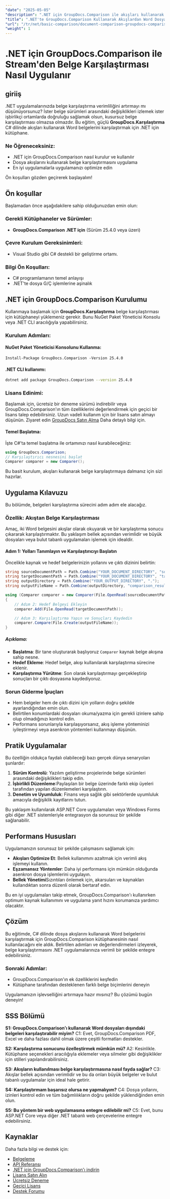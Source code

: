 ```yaml
---
"date": "2025-05-05"
"description": ".NET için GroupDocs.Comparison ile akışları kullanarak Word belgelerini verimli bir şekilde nasıl karşılaştıracağınızı öğrenin. Bu kılavuz kurulum, uygulama ve en iyi uygulamaları kapsar."
"title": ".NET'te GroupDocs.Comparison Kullanarak Akışlardan Word Dosyaları İçin Belge Karşılaştırmasını Uygulama"
"url": "/tr/net/basic-comparison/document-comparison-groupdocs-comparison-net-csharp/"
"weight": 1
---
```


# .NET için GroupDocs.Comparison ile Stream'den Belge Karşılaştırması Nasıl Uygulanır

## giriiş

.NET uygulamalarınızda belge karşılaştırma verimliliğini artırmayı mı düşünüyorsunuz? İster belge sürümleri arasındaki değişiklikleri izlemek ister işbirlikçi ortamlarda doğruluğu sağlamak olsun, kusursuz belge karşılaştırması olmazsa olmazdır. Bu eğitim, güçlü **GroupDocs.Karşılaştırma** C# dilinde akışları kullanarak Word belgelerini karşılaştırmak için .NET için kütüphane.

### Ne Öğreneceksiniz:
- .NET için GroupDocs.Comparison nasıl kurulur ve kullanılır
- Dosya akışlarını kullanarak belge karşılaştırmasını uygulama
- En iyi uygulamalarla uygulamanızı optimize edin

Ön koşulları gözden geçirerek başlayalım!

## Ön koşullar

Başlamadan önce aşağıdakilere sahip olduğunuzdan emin olun:

### Gerekli Kütüphaneler ve Sürümler:
- **GroupDocs.Comparison .NET için** (Sürüm 25.4.0 veya üzeri)

### Çevre Kurulum Gereksinimleri:
- Visual Studio gibi C# destekli bir geliştirme ortamı.

### Bilgi Ön Koşulları:
- C# programlamanın temel anlayışı
- .NET'te dosya G/Ç işlemlerine aşinalık

## .NET için GroupDocs.Comparison Kurulumu

Kullanmaya başlamak için **GroupDocs.Karşılaştırma** belge karşılaştırması için kütüphaneyi yüklemeniz gerekir. Bunu NuGet Paket Yöneticisi Konsolu veya .NET CLI aracılığıyla yapabilirsiniz.

### Kurulum Adımları:

#### NuGet Paket Yöneticisi Konsolunu Kullanma:
```plaintext
Install-Package GroupDocs.Comparison -Version 25.4.0
```

#### .NET CLI kullanımı:
```bash
dotnet add package GroupDocs.Comparison --version 25.4.0
```

### Lisans Edinimi:
Başlamak için, ücretsiz bir deneme sürümü indirebilir veya GroupDocs.Comparison'ın tüm özelliklerini değerlendirmek için geçici bir lisans talep edebilirsiniz. Uzun vadeli kullanım için bir lisans satın almayı düşünün. Ziyaret edin [GroupDocs Satın Alma](https://purchase.groupdocs.com/buy) Daha detaylı bilgi için.

#### Temel Başlatma:

İşte C#'ta temel başlatma ile ortamınızı nasıl kurabileceğiniz:

```csharp
using GroupDocs.Comparison;
// Karşılaştırıcı nesnesini başlat
Comparer comparer = new Comparer();
```

Bu basit kurulum, akışları kullanarak belge karşılaştırmaya dalmanız için sizi hazırlar.

## Uygulama Kılavuzu

Bu bölümde, belgeleri karşılaştırma sürecini adım adım ele alacağız.

### Özellik: Akıştan Belge Karşılaştırması

Amaç, iki Word belgesini akışlar olarak okuyarak ve bir karşılaştırma sonucu çıkararak karşılaştırmaktır. Bu yaklaşım bellek açısından verimlidir ve büyük dosyaları veya bulut tabanlı uygulamaları işlemek için idealdir.

#### Adım 1: Yolları Tanımlayın ve Karşılaştırıcıyı Başlatın

Öncelikle kaynak ve hedef belgelerinizin yollarını ve çıktı dizinini belirtin:

```csharp
string sourceDocumentPath = Path.Combine("YOUR_DOCUMENT_DIRECTORY", "source.docx");
string targetDocumentPath = Path.Combine("YOUR_DOCUMENT_DIRECTORY", "target.docx");
string outputDirectory = Path.Combine("YOUR_OUTPUT_DIRECTORY", ".");
string outputFileName = Path.Combine(outputDirectory, "comparison_result.docx");

using (Comparer comparer = new Comparer(File.OpenRead(sourceDocumentPath)))
{
    // Adım 2: Hedef Belgeyi Ekleyin
    comparer.Add(File.OpenRead(targetDocumentPath));

    // Adım 3: Karşılaştırma Yapın ve Sonuçları Kaydedin
    comparer.Compare(File.Create(outputFileName));
}
```

##### Açıklama:
- **Başlatma**: Bir tane oluşturarak başlıyoruz `Comparer` kaynak belge akışına sahip nesne.
- **Hedef Ekleme**: Hedef belge, akışı kullanılarak karşılaştırma sürecine eklenir.
- **Karşılaştırma Yürütme**: Son olarak karşılaştırmayı gerçekleştirip sonuçları bir çıktı dosyasına kaydediyoruz.

### Sorun Giderme İpuçları
- Hem belgeler hem de çıktı dizini için yolların doğru şekilde ayarlandığından emin olun.
- Belirtilen konumlardaki dosyaları okuma/yazma için gerekli izinlere sahip olup olmadığınızı kontrol edin.
- Performans sorunlarıyla karşılaşıyorsanız, akış işleme yönteminizi iyileştirmeyi veya asenkron yöntemleri kullanmayı düşünün.

## Pratik Uygulamalar

Bu özelliğin oldukça faydalı olabileceği bazı gerçek dünya senaryoları şunlardır:

1. **Sürüm Kontrolü**: Yazılım geliştirme projelerinde belge sürümleri arasındaki değişiklikleri takip edin.
2. **İşbirlikli Düzenleme**:Paylaşılan bir belge üzerinde farklı ekip üyeleri tarafından yapılan düzenlemeleri karşılaştırın.
3. **Denetim ve Uyumluluk**: Finans veya sağlık gibi sektörlerde uyumluluk amacıyla değişiklik kayıtlarını tutun.

Bu yaklaşım kullanılarak ASP.NET Core uygulamaları veya Windows Forms gibi diğer .NET sistemleriyle entegrasyon da sorunsuz bir şekilde sağlanabilir.

## Performans Hususları

Uygulamanızın sorunsuz bir şekilde çalışmasını sağlamak için:
- **Akışları Optimize Et**: Bellek kullanımını azaltmak için verimli akış işlemeyi kullanın.
- **Eşzamansız Yöntemler**: Daha iyi performans için mümkün olduğunda asenkron dosya işlemlerini uygulayın.
- **Bellek Yönetimi**Sızıntıları önlemek için, akarsuları ve kaynakları kullandıktan sonra düzenli olarak bertaraf edin.

Bu en iyi uygulamaları takip etmek, GroupDocs.Comparison'ı kullanırken optimum kaynak kullanımını ve uygulama yanıt hızını korumanıza yardımcı olacaktır.

## Çözüm

Bu eğitimde, C# dilinde dosya akışlarını kullanarak Word belgelerini karşılaştırmak için GroupDocs.Comparison kütüphanesinin nasıl kullanılacağını ele aldık. Belirtilen adımları ve değerlendirmeleri izleyerek, belge karşılaştırmasını .NET uygulamalarınıza verimli bir şekilde entegre edebilirsiniz. 

### Sonraki Adımlar:
- GroupDocs.Comparison'ın ek özelliklerini keşfedin
- Kütüphane tarafından desteklenen farklı belge biçimlerini deneyin

Uygulamanızın işlevselliğini artırmaya hazır mısınız? Bu çözümü bugün deneyin!

## SSS Bölümü

**S1: GroupDocs.Comparison'ı kullanarak Word dosyaları dışındaki belgeleri karşılaştırabilir miyim?**
C1: Evet, GroupDocs.Comparison PDF, Excel ve daha fazlası dahil olmak üzere çeşitli formatları destekler.

**S2: Karşılaştırma sonucunu özelleştirmek mümkün mü?**
A2: Kesinlikle. Kütüphane seçenekleri aracılığıyla eklemeler veya silmeler gibi değişiklikler için stilleri yapılandırabilirsiniz.

**S3: Akışların kullanılması belge karşılaştırmasına nasıl fayda sağlar?**
C3: Akışlar bellek açısından verimlidir ve bu da onları büyük belgeler ve bulut tabanlı uygulamalar için ideal hale getirir.

**S4: Karşılaştırmam başarısız olursa ne yapmalıyım?**
C4: Dosya yollarını, izinleri kontrol edin ve tüm bağımlılıkların doğru şekilde yüklendiğinden emin olun.

**S5: Bu yöntem bir web uygulamasına entegre edilebilir mi?**
C5: Evet, bunu ASP.NET Core veya diğer .NET tabanlı web çerçevelerine entegre edebilirsiniz.

## Kaynaklar

Daha fazla bilgi ve destek için:
- [Belgeleme](https://docs.groupdocs.com/comparison/net/)
- [API Referansı](https://reference.groupdocs.com/comparison/net/)
- [.NET için GroupDocs.Comparison'ı indirin](https://releases.groupdocs.com/comparison/net/)
- [Lisans Satın Alın](https://purchase.groupdocs.com/buy)
- [Ücretsiz Deneme](https://releases.groupdocs.com/comparison/net/)
- [Geçici Lisans](https://purchase.groupdocs.com/temporary-license/)
- [Destek Forumu](https://forum.groupdocs.com/c/comparison/)